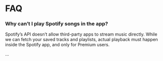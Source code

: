 # FAQ

### Why can’t I play Spotify songs in the app?
Spotify’s API doesn’t allow third-party apps to stream music directly. While we can fetch your saved tracks and playlists, actual playback must happen inside the Spotify app, and only for Premium users.

...
